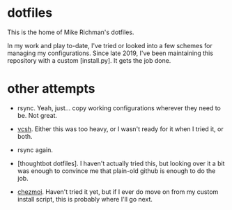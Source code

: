 # dotfiles

This is the home of Mike Richman's dotfiles.

In my work and play to-date, I've tried or looked into a few schemes for
managing my configurations.  Since late 2019, I've been maintaining this
repository with a custom [install.py].  It gets the job done.


# other attempts

* rsync.  Yeah, just... copy working configurations wherever they need to be.
  Not great.

* [vcsh].  Either this was too heavy, or I wasn't ready for it when I tried it,
  or both.

* rsync again.

* [thoughtbot dotfiles].  I haven't actually tried this, but looking over it a
  bit was enough to convince me that plain-old github is enough to do the job.

* [chezmoi].  Haven't tried it yet, but if I ever do move on from my custom
  install script, this is probably where I'll go next.


[thoutbot dotfiles]: https://www.chezmoi.io/#what-does-chezmoi-do
[vcsh]: https://github.com/RichiH/vcsh
[chezmoi]: https://www.chezmoi.io/#what-does-chezmoi-do


<!-- vim: set tw=80 -->
